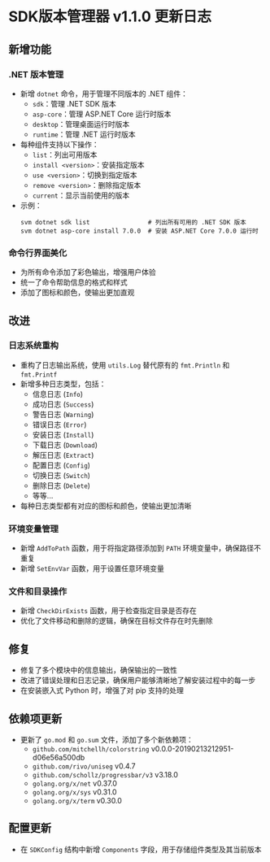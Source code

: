 # SDK版本管理器 v1.1.0 更新日志

## 新增功能

### .NET 版本管理
- 新增 `dotnet` 命令，用于管理不同版本的 .NET 组件：
  - `sdk`：管理 .NET SDK 版本
  - `asp-core`：管理 ASP.NET Core 运行时版本
  - `desktop`：管理桌面运行时版本
  - `runtime`：管理 .NET 运行时版本
- 每种组件支持以下操作：
  - `list`：列出可用版本
  - `install <version>`：安装指定版本
  - `use <version>`：切换到指定版本
  - `remove <version>`：删除指定版本
  - `current`：显示当前使用的版本
- 示例：
  ```
  svm dotnet sdk list                # 列出所有可用的 .NET SDK 版本
  svm dotnet asp-core install 7.0.0  # 安装 ASP.NET Core 7.0.0 运行时
  ```

### 命令行界面美化
- 为所有命令添加了彩色输出，增强用户体验
- 统一了命令帮助信息的格式和样式
- 添加了图标和颜色，使输出更加直观

## 改进

### 日志系统重构
- 重构了日志输出系统，使用 `utils.Log` 替代原有的 `fmt.Println` 和 `fmt.Printf`
- 新增多种日志类型，包括：
  - 信息日志 (`Info`)
  - 成功日志 (`Success`)
  - 警告日志 (`Warning`)
  - 错误日志 (`Error`)
  - 安装日志 (`Install`)
  - 下载日志 (`Download`)
  - 解压日志 (`Extract`)
  - 配置日志 (`Config`)
  - 切换日志 (`Switch`)
  - 删除日志 (`Delete`)
  - 等等...
- 每种日志类型都有对应的图标和颜色，使输出更加清晰

### 环境变量管理
- 新增 `AddToPath` 函数，用于将指定路径添加到 `PATH` 环境变量中，确保路径不重复
- 新增 `SetEnvVar` 函数，用于设置任意环境变量

### 文件和目录操作
- 新增 `CheckDirExists` 函数，用于检查指定目录是否存在
- 优化了文件移动和删除的逻辑，确保在目标文件存在时先删除

## 修复
- 修复了多个模块中的信息输出，确保输出的一致性
- 改进了错误处理和日志记录，确保用户能够清晰地了解安装过程中的每一步
- 在安装嵌入式 Python 时，增强了对 pip 支持的处理

## 依赖项更新
- 更新了 `go.mod` 和 `go.sum` 文件，添加了多个新依赖项：
  - `github.com/mitchellh/colorstring` v0.0.0-20190213212951-d06e56a500db
  - `github.com/rivo/uniseg` v0.4.7
  - `github.com/schollz/progressbar/v3` v3.18.0
  - `golang.org/x/net` v0.37.0
  - `golang.org/x/sys` v0.31.0
  - `golang.org/x/term` v0.30.0

## 配置更新
- 在 `SDKConfig` 结构中新增 `Components` 字段，用于存储组件类型及其当前版本 